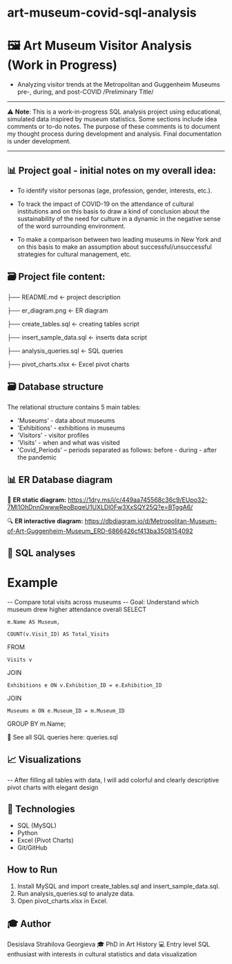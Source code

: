 # art-museum-covid-sql-analysis

# 🖼️ Art Museum Visitor Analysis (Work in Progress)

* Analyzing visitor trends at the Metropolitan and Guggenheim Museums pre-, during, and post-COVID /Preliminary Title/ 
 
________________________________________

⚠️ **Note**: This is a work-in-progress SQL analysis project using educational, simulated data inspired by museum statistics. Some sections include idea comments or to-do notes. The purpose of these comments is to document my thought process during development and analysis. Final documentation is under development.

________________________________________

## 📊 Project goal - initial notes on my overall idea:
- To identify visitor personas (age, profession, gender, interests, etc.).
  
- To track the impact of COVID-19 on the attendance of cultural institutions and on this basis to draw a kind of conclusion about the sustainability of the need for culture in a dynamic in the negative sense of the word surrounding environment.
  
- To make a comparison between two leading museums in New York and on this basis to make an assumption about successful/unsuccessful strategies for cultural management, etc.


## 🗃️ Project file content:
├── README.md               <- project description

├── er_diagram.png          <- ER diagram

├── create_tables.sql       <- creating tables script

├── insert_sample_data.sql  <- inserts data script

├── analysis_queries.sql    <- SQL queries

├── pivot_charts.xlsx       <- Excel pivot charts


## 🗃️ Database structure
The relational structure contains 5 main tables:
- 'Museums' - data about museums
- 'Exhibitions' - exhibitions in museums
- 'Visitors' - visitor profiles
- 'Visits' - when and what was visited
- 'Covid_Periods' – periods separated as follows: before - during - after the pandemic


## 📊 ER Database diagram
🧩 **ER static diagram:**  https://1drv.ms/i/c/449aa745568c36c9/EUpo32-7MI1OhDnnOwwwReoBpqeU1UXLDl0Fw3XxSQY25Q?e=BTggA6/

🔍 **ER interactive diagram:** https://dbdiagram.io/d/Metropolitan-Museum-of-Art-Guggenheim-Museum_ERD-6866426cf413ba3508154092


## 🧠 SQL analyses
# Example
-- Compare total visits across museums
-- Goal: Understand which museum drew higher attendance overall
SELECT 

    m.Name AS Museum,

    COUNT(v.Visit_ID) AS Total_Visits
    
FROM 

    Visits v

JOIN 

    Exhibitions e ON v.Exhibition_ID = e.Exhibition_ID
    
JOIN 

    Museums m ON e.Museum_ID = m.Museum_ID
    
GROUP BY m.Name; 

🔎 See all SQL queries here: queries.sql


## 📈 Visualizations
-- After filling all tables with data, I will add colorful and clearly descriptive pivot charts with elegant design


## 🚀 Technologies
- SQL (MySQL)
- Python
- Excel (Pivot Charts)
- Git/GitHub


## How to Run
1. Install MySQL and import create_tables.sql and insert_sample_data.sql.
2. Run analysis_queries.sql to analyze data.
3. Open pivot_charts.xlsx in Excel.

   
## 🎓 Author
Desislava Strahilova Georgieva 
🎓 PhD in Art History 
💻 Entry level SQL enthusiast with interests in cultural statistics and data visualization  
